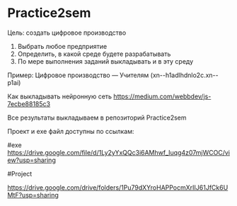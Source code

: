 # Practice2sem

Цель: создать цифровое производство

1. Выбрать любое предприятие
2. Определить,  в какой среде будете разрабатывать
3. По мере выполнения заданий выкладывать и в эту среду

Пример: Цифровое производство — Учителям (xn--h1adlhdnlo2c.xn--p1ai)

Как выкладывать нейронную сеть https://medium.com/webbdev/js-7ecbe88185c3 

Все результаты выкладываем в репозиторий Practice2sem

Проект и exe файл доступны по ссылкам:

#exe
https://drive.google.com/file/d/1Ly2yYxQQc3i6AMhwf_Iuqg4z07mjWCOC/view?usp=sharing      

#Project

https://drive.google.com/drive/folders/1Pu79dXYroHAPPocmXrIIJ61JfCk6UMtF?usp=sharing
